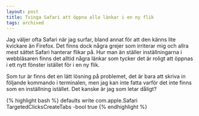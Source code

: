 ```yaml
---
layout: post
title: Tvinga Safari att öppna alla länkar i en ny flik
tags: archived
---
```


Jag väljer ofta Safari när jag surfar, bland annat för att den känns lite kvickare än Firefox. Det finns dock några grejer som irriterar mig och allra mest sättet Safari hanterar flikar på. Hur man än ställer inställningarna i webbläsaren finns det alltid några länkar som tycker det är roligt att öppnas i ett nytt fönster istället för i en ny flik.

Som tur är finns det en lätt lösning på problemet, det är bara att skriva in följande kommando i terminalen, men jag kan inte fatta varför det inte finns som en inställning istället. Det kanske är jag som letar dåligt?

{% highlight bash %}
defaults write com.apple.Safari TargetedClicksCreateTabs -bool true
{% endhighlight %}
